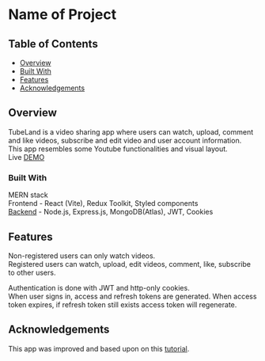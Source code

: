 # Name of Project

## Table of Contents

- [Overview](#overview)
- [Built With](#built-with)
- [Features](#features)
- [Acknowledgements](#acknowledgements)

## Overview
TubeLand is a video sharing app where users can watch, upload, comment and like videos, subscribe and edit video and user account information.   
This app resembles some Youtube functionalities and visual layout.  
Live [DEMO](https://tubeland.onrender.com/)

### Built With
MERN stack  
Frontend - React (Vite), Redux Toolkit, Styled components  
[Backend](https://github.com/damjans92/mern-video-app-backend) - Node.js, Express.js, MongoDB(Atlas), JWT, Cookies 

## Features
Non-registered users can only watch videos.  
Registered users can watch, upload, edit videos, comment, like, subscribe to other users.

Authentication is done with JWT and http-only cookies.  
When user signs in, access and refresh tokens are generated. When access token expires, if refresh token still exists access token will regenerate.

## Acknowledgements
This app was improved and based upon on this [tutorial](https://www.youtube.com/watch?v=CCF-xV3RSSs).

